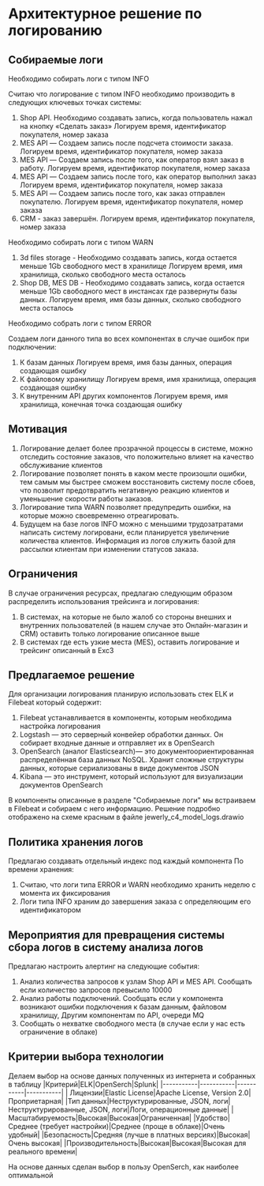 # Архитектурное решение по логированию

## Собираемые логи

Необходимо собирать логи с типом INFO

Считаю что логирование с типом INFO необходимо производить в следующих ключевых точках системы: 
1. Shop API. Необходимо создавать запись, когда пользователь нажал на кнопку «Сделать заказ» 
Логируем время, идентификатор покупателя, номер заказа
2. MES API — Создаем запись после подсчета стоимости заказа.  
Логируем время, идентификатор покупателя, номер заказа 
3. MES API — Создаем запись после того, как оператор взял заказ в работу.
Логируем время, идентификатор покупателя, номер заказа
4. MES API — Создаем запись после того, как оператор выполнил заказ 
Логируем время, идентификатор покупателя, номер заказа
5. MES API — Создаем запись после того, как заказ отправлен покупателю.
Логируем время, идентификатор покупателя, номер заказа
6. CRM - заказ завершён.
Логируем время, идентификатор покупателя, номер заказа

Необходимо собирать логи с типом WARN

1. 3d files storage - Необходимо создавать запись, когда остается меньше 1Gb свободного мест в хранилище
Логируем  время, имя хранилища, сколько свободного места осталось
2. Shop DB, MES DB - Необходимо создавать запись, когда остается меньше 1Gb свободного мест в инстансах где развернуты базы данных.
Логируем  время, имя базы данных, сколько свободного места осталось

Необходимо собрать логи с типом ERROR

Создаем логи данного типа во всех компонентах в случае ошибок при подключении:
1. К базам данных
Логируем  время, имя базы данных, операция создающая ошибку
2. К файловому хранилищу
Логируем  время, имя хранилища, операция создающая ошибку
3. К внутренним API других компонентов
Логируем  время, имя хранилища, конечная точка создающая ошибку

## Мотивация

1. Логирование делает более прозрачной процессы в системе, можно отследить состояние заказов, что положительно влияет на качество обслуживание клиентов
2. Логирование позволяет понять в каком месте произошли ошибки, тем самым мы быстрее сможем восстановить систему после сбоев, что позволит предотвратить негативную реакцию клиентов и уменьшение скорости работы заказов.
3. Логирование типа WARN позволяет предупредить ошибки, на которые можно своевременно отреагировать. 
4. Будущем на базе логов INFO можно с меньшими трудозатратами написать систему логировани, если планируется увеличение количества клиентов. Информация из логов служить базой для рассылки клиентам при изменении статусов заказа.

## Ограничения
В случае ограничения ресурсах, предлагаю следующим образом распределить использования трейсинга и логирования:
1. В системах, на которые не было жалоб со стороны внешних и внутренних пользователей (в нашем случае это Онлайн-магазин и CRM) оставить только логирование описанное выше
2. В системах где есть узкие места (MES), оставить логирование и трейсинг описанный в Exc3

## Предлагаемое решение
Для организации логирования планирую использовать стек ELK и Filebeat который содержит:
1. Filebeat устанавливается в компоненты, которым необходима настройка логирования
2. Logstash — это серверный конвейер обработки данных. Он собирает входные данные и отправляет их в OpenSearch
3. OpenSearch (аналог Elasticsearch)— это документоориентированная распределённая база данных NoSQL. Хранит сложные структуры данных, которые сериализованы в виде документов JSON
4. Kibana — это инструмент, который используют для визуализации документов OpenSearch

В компоненты описанные в разделе "Собираемые логи" мы встраиваем в Filebeat и собираем с него информацию. Решение подробно отображено на схеме красным в файле jewerly_c4_model_logs.drawio

## Политика хранения логов
Предлагаю создавать отдельный индекс под каждый компонента
По времени хранения:
1. Считаю, что логи типа ERROR и WARN необходимо хранить неделю с момента их фиксирования
2. Логи типа INFO храним до завершения заказа с определяющим его идентификатором 

## Мероприятия для превращения системы сбора логов в систему анализа логов
Предлагаю настроить алертинг на следующие события:
1. Анализ количества запросов к узлам Shop API и MES API. Сообщать если количество запросов превысило 10000
2. Анализ работы подключений. Сообщать если у компонента возникают ошибки подключения к базам данным, файловом хранилищу, Другим компонентам по API, очереди MQ
3. Сообщать о нехватке свободного места (в случае если у нас есть ограничение в облаке)

## Критерии выбора технологии
Делаем выбор на основе данных полученных из интернета и собранных в таблицу
|Критерий|ELK|OpenSerch|Splunk|
|-----------|-----------|-----------|-----------|
| Лицензии|Elastic License|Apache License, Version 2.0|Проприетарная|
|Тип данных|Неструктурированные, JSON, логи|Неструктурированные, JSON, логи|Логи, операционные данные|
|Масштабируемость|Высокая|Высокая|Ограниченная|
|Удобство|Среднее (требует настройки)|Среднее (проще в облаке)|Очень удобный|
|Безопасность|Средняя (лучше в платных версиях)|Высокая|Очень высокая|
|Производительность|Высокая|Высокая|Высокая для реального времени|

На основе данных сделан выбор в пользу OpenSerch, как наиболее оптимальной
